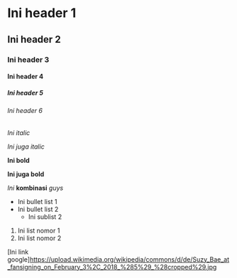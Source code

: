 # Ini header 1
## Ini header 2
### Ini header 3
#### Ini header 4
##### Ini header 5
###### Ini header 6

*Ini italic*

_Ini juga italic_

**Ini bold**

__Ini juga bold__

*Ini* **kombinasi** *guys*

- Ini bullet list 1
- Ini bullet list 2
  - Ini sublist 2
  
1. Ini list nomor 1
2. Ini list nomor 2

[Ini link google]https://upload.wikimedia.org/wikipedia/commons/d/de/Suzy_Bae_at_fansigning_on_February_3%2C_2018_%285%29_%28cropped%29.jpg
